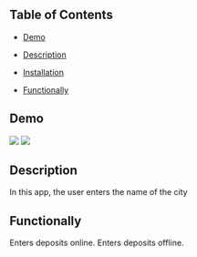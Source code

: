 ## Table of Contents 

* [Demo](#demo)

* [Description](#description)

* [Installation](#installation)

* [Functionally](#functionally)

## Demo
![](images/weatherscreenshot1.png) 
![](images/weatherscreenshot2.png) 

## Description
In this app, the user enters the name of the city

## Functionally
Enters deposits online. Enters deposits offline.

